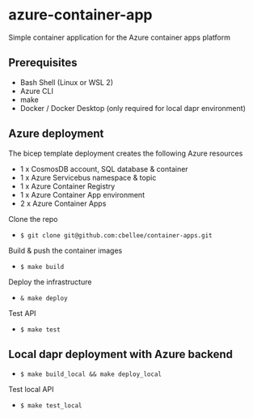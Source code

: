# azure-container-app
Simple container application for the Azure container apps platform

## Prerequisites
  - Bash Shell (Linux or WSL 2)
  - Azure CLI
  - make
  - Docker / Docker Desktop (only required for local dapr environment)

## Azure deployment
The bicep template deployment creates the following Azure resources
- 1 x CosmosDB account, SQL database & container
- 1 x Azure Servicebus namespace & topic
- 1 x Azure Container Registry
- 1 x Azure Container App environment
- 2 x Azure Container Apps

Clone the repo
- `$ git clone git@github.com:cbellee/container-apps.git`

Build & push the container images
  - `$ make build`

Deploy the infrastructure 
  - `& make deploy`

Test API
- `$ make test`

## Local dapr deployment with Azure backend 
- `$ make build_local && make deploy_local`

Test local API 
- `$ make test_local`